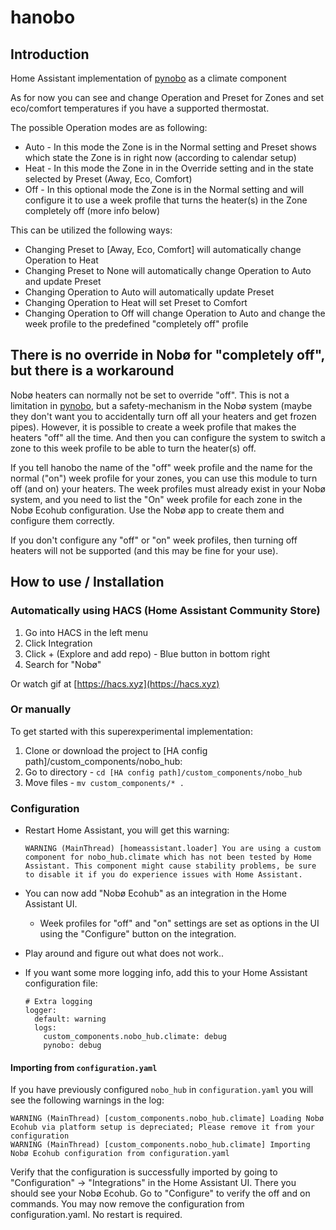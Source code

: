 # hanobo

## Introduction
Home Assistant implementation of [pynobo][pypi] as a climate component

As for now you can see and change Operation and Preset for Zones and set eco/comfort temperatures if you have a supported thermostat.

The possible Operation modes are as following:
* Auto - In this mode the Zone is in the Normal setting and Preset shows which state the Zone is in right now (according to calendar setup)
* Heat - In this mode the Zone in in the Override setting and in the state selected by Preset (Away, Eco, Comfort)
* Off - In this optional mode the Zone is in the Normal setting and will configure it to use a week profile that turns the heater(s) in the Zone completely off (more info below)

This can be utilized the following ways:
* Changing Preset to [Away, Eco, Comfort] will automatically change Operation to Heat
* Changing Preset to None will automatically change Operation to Auto and update Preset
* Changing Operation to Auto will automatically update Preset
* Changing Operation to Heat will set Preset to Comfort
* Changing Operation to Off will change Operation to Auto and change the week profile to the predefined "completely off" profile

## There is no override in Nobø for "completely off", but there is a workaround

Nobø heaters can normally not be set to override "off". This is not a limitation in [pynobo][pypi], but a safety-mechanism in the Nobø system (maybe they don't want you to accidentally turn off all your heaters and get frozen pipes). However, it is possible to create a week profile that makes the heaters "off" all the time. And then you can configure the system to switch a zone to this week profile to be able to turn the heater(s) off.

If you tell hanobo the name of the "off" week profile and the name for the normal ("on") week profile for your zones, you can use this module to turn off (and on) your heaters. The week profiles must already exist in your Nobø system, and you need to list the "On" week profile for each zone in the Nobø Ecohub configuration. Use the Nobø app to create them and configure them correctly.

If you don't configure any "off" or "on" week profiles, then turning off heaters will not be supported (and this may be fine for your use).

## How to use / Installation

### Automatically using HACS (Home Assistant Community Store)

1. Go into HACS in the left menu
2. Click Integration
3. Click + (Explore and add repo) - Blue button in bottom right
4. Search for "Nobø"

Or watch gif at [https://hacs.xyz](https://hacs.xyz)

### Or manually
To get started with this superexperimental implementation:

1. Clone or download the project to [HA config path]/custom_components/nobo_hub:
2. Go to directory - `cd [HA config path]/custom_components/nobo_hub`
3. Move files - `mv custom_components/* .`

### Configuration
* Restart Home Assistant, you will get this warning:

      WARNING (MainThread) [homeassistant.loader] You are using a custom component for nobo_hub.climate which has not been tested by Home Assistant. This component might cause stability problems, be sure to disable it if you do experience issues with Home Assistant.

* You can now add "Nobø Ecohub" as an integration in the Home Assistant UI.
  * Week profiles for "off" and "on" settings are set as options in the UI using the "Configure" button on the integration.
  
* Play around and figure out what does not work..

* If you want some more logging info, add this to your Home Assistant configuration file:

      # Extra logging
      logger:
        default: warning
        logs:
          custom_components.nobo_hub.climate: debug
          pynobo: debug

#### Importing from `configuration.yaml`

If you have previously configured `nobo_hub` in `configuration.yaml` you will see the following warnings in the log:

    WARNING (MainThread) [custom_components.nobo_hub.climate] Loading Nobø Ecohub via platform setup is depreciated; Please remove it from your configuration
    WARNING (MainThread) [custom_components.nobo_hub.climate] Importing Nobø Ecohub configuration from configuration.yaml

Verify that the configuration is successfully imported by going to "Configuration" -> "Integrations" in the Home Assistant UI.
There you should see your Nobø Ecohub. Go to "Configure" to verify the off and on commands.
You may now remove the configuration from configuration.yaml. No restart is required.

[pypi]: https://pypi.org/project/pynobo/
